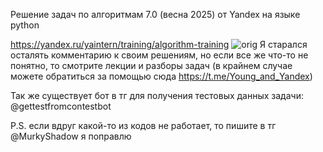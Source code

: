 Решение задач по алгоритмам 7.0 (весна 2025) от Yandex на языке python

https://yandex.ru/yaintern/training/algorithm-training
![orig](https://github.com/user-attachments/assets/6c227800-403f-4b68-bc5b-98fb8975b58e)
Я старался осталять комментарию к своим решениям, но если все же что-то не понятно, то смотрите лекции и разборы задач (в крайнем случае можете обратиться за помощью сюда https://t.me/Young_and_Yandex)

Так же существует бот в тг для получения тестовых данных задачи: @gettestfromcontestbot

P.S. если вдруг какой-то из кодов не работает, то пишите в тг @MurkyShadow я поправлю
